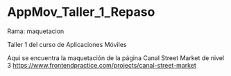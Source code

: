 # AppMov_Taller_1_Repaso

Rama: maquetacion

Taller 1 del curso de Aplicaciones Móviles

Aqui se encuentra la maquetación de la página Canal Street Market de nivel 3 https://www.frontendpractice.com/projects/canal-street-market
